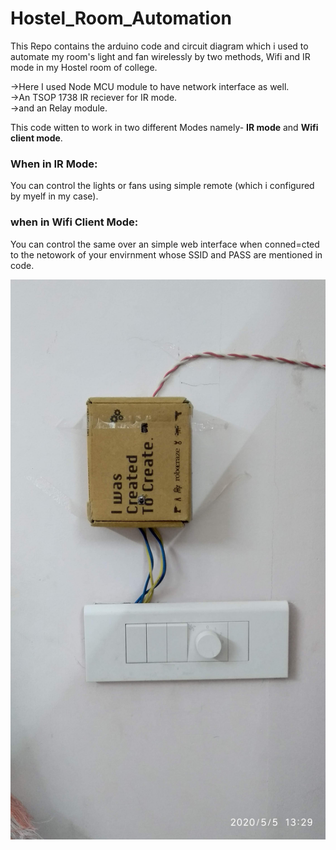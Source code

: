 # Hostel_Room_Automation
This Repo contains the arduino code and circuit diagram which i used to automate my room's light and fan wirelessly by two methods, Wifi and IR mode in my Hostel room of college.


->Here I used Node MCU module to have network interface as well.<br>
->An TSOP 1738 IR reciever for IR mode.<br>
->and an Relay module. <br>

This code witten to work in two different Modes namely- <b>IR mode</b> and <b>Wifi client mode</b>.

### When in IR Mode:
  You can control the lights or fans using simple remote (which i configured by myelf in my case).
 
### when in Wifi Client Mode:
  You can control the same over an simple web interface when conned=cted to the netowork of your envirnment whose SSID and
  PASS are mentioned in code.
  
<img src="./photos/IMG_20200505_132931.jpg">
